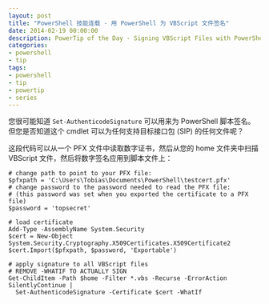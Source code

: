 ```yaml
---
layout: post
title: "PowerShell 技能连载 - 用 PowerShell 为 VBScript 文件签名"
date: 2014-02-19 00:00:00
description: PowerTip of the Day - Signing VBScript Files with PowerShell
categories:
- powershell
- tip
tags:
- powershell
- tip
- powertip
- series
---
```

您很可能知道 `Set-AuthenticodeSignature` 可以用来为 PowerShell 脚本签名。但您是否知道这个 cmdlet 可以为任何支持目标接口包 (SIP) 的任何文件呢？

这段代码可以从一个 PFX 文件中读取数字证书，然后从您的 home 文件夹中扫描 VBScript 文件，然后将数字签名应用到脚本文件上：

    # change path to point to your PFX file:
    $pfxpath = 'C:\Users\Tobias\Documents\PowerShell\testcert.pfx'
    # change password to the password needed to read the PFX file:
    # (this password was set when you exported the certificate to a PFX file)
    $password = 'topsecret'
    
    # load certificate
    Add-Type -AssemblyName System.Security
    $cert = New-Object System.Security.Cryptography.X509Certificates.X509Certificate2
    $cert.Import($pfxpath, $password, 'Exportable')
    
    # apply signature to all VBScript files
    # REMOVE -WHATIF TO ACTUALLY SIGN
    Get-ChildItem -Path $home -Filter *.vbs -Recurse -ErrorAction SilentlyContinue |
      Set-AuthenticodeSignature -Certificate $cert -WhatIf

<!--本文国际来源：[Signing VBScript Files with PowerShell](http://community.idera.com/powershell/powertips/b/tips/posts/signing-vbscript-files-with-powershell)-->
